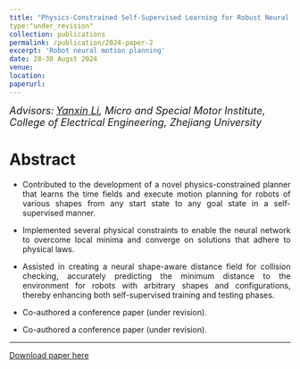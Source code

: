 ```yaml
---
title: "Physics-Constrained Self-Supervised Learning for Robust Neural Motion Planning with Shape-Aware Distance Function"
type:"under_revision"
collection: publications
permalink: /publication/2024-paper-2
excerpt: 'Robot neural motion planning'
date: 28-30 Augst 2024
venue:
location:
paperurl:
---
```


*<font size=4>Advisors:</font> [<font size=4>Yanxin Li</font>](https://person.zju.edu.cn/en/EElyx)<font size=4>, Micro and Special Motor Institute, College of Electrical Engineering, Zhejiang University</font>*   


Abstract
===  

- <p style = "text-align:justify; text-justify:inter-ideograph;">Contributed to the development of a novel physics-constrained planner that learns the time fields and execute motion planning for robots of various shapes from any start state to any goal state in a self-supervised manner.</p>
- <p style = "text-align:justify; text-justify:inter-ideograph;">Implemented several physical constraints to enable the neural network to overcome local minima and converge on solutions that adhere to physical laws.</p>
- <p style = "text-align:justify; text-justify:inter-ideograph;">Assisted in creating a neural shape-aware distance field for collision checking, accurately predicting the minimum distance to the environment for robots with arbitrary shapes and configurations, thereby enhancing both self-supervised training and testing phases.</p>
- <p style = "text-align:justify; text-justify:inter-ideograph;">Co-authored a conference paper (under revision).</p>
- <p style = "text-align:justify; text-justify:inter-ideograph;">Co-authored a conference paper (under revision).</p>

- - -  
  
[Download paper here](http://ZijunCui02.github.io/files/Influence_of_Split_Teeth_on_the_Performance_of_Linear_Permanent_Magnet_Vernier_Motor.pdf)  
